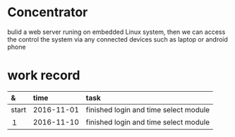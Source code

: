 # Concentrator
bulid a web server runing on embedded Linux system, then we can access the control the system via any connected devices such as laptop or android phone


# work record   

|&|time|task|     
|:--|:--|:--|    
|start|2016-11-01|finished login and time select module|    
|１|2016-11-10|finished login and time select module|    
